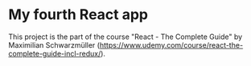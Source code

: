 # My fourth React app

This project is the part of the course "React - The Complete Guide" by Maximilian Schwarzmüller (https://www.udemy.com/course/react-the-complete-guide-incl-redux/).